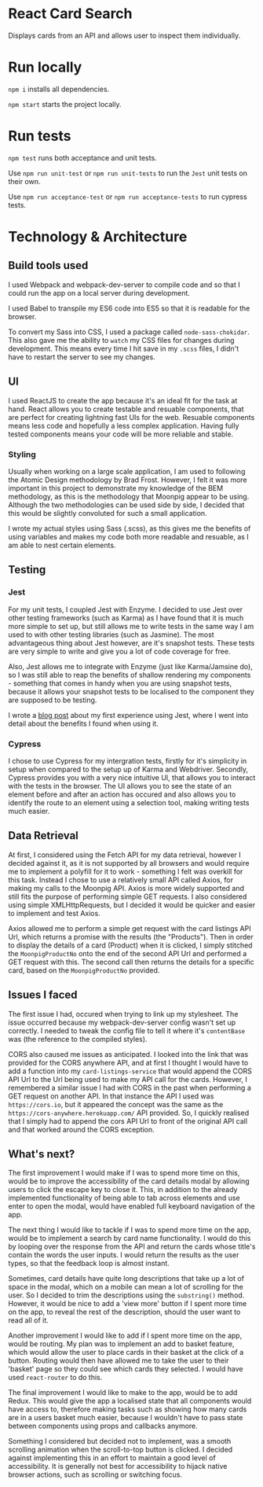 # React Card Search
Displays cards from an API and allows user to inspect them individually.

# Run locally
`npm i` installs all dependencies.

`npm start` starts the project locally.

# Run tests
`npm test` runs both acceptance and unit tests.

Use `npm run unit-test` or `npm run unit-tests` to run the `Jest` unit tests on their own.

Use `npm run acceptance-test` or `npm run acceptance-tests` to run cypress tests.

# Technology & Architecture
## Build tools used
I used Webpack and webpack-dev-server to compile code and so that I could run the app on a local server during development.

I used Babel to transpile my ES6 code into ES5 so that it is readable for the browser.

To convert my Sass into CSS, I used a package called `node-sass-chokidar`. This also gave me the ability to `watch` my CSS files for changes during development. This means every time I hit save in my `.scss` files, I didn't have to restart the server to see my changes.

## UI
I used ReactJS to create the app because it's an ideal fit for the task at hand. React allows you to create testable and resuable components, that are perfect for creating lightning fast UIs for the web. Resuable components means less code and hopefully a less complex application. Having fully tested components means your code will be more reliable and stable.

### Styling
Usually when working on a large scale application, I am used to following the Atomic Design methodology by Brad Frost. However, I felt it was more important in this project to demonstrate my knowledge of the BEM methodology, as this is the methodology that Moonpig appear to be using. Although the two methodologies can be used side by side, I decided that this would be slightly convoluted for such a small application.

I wrote my actual styles using Sass (.scss), as this gives me the benefits of using variables and makes my code both more readable and resuable, as I am able to nest certain elements.

## Testing
### Jest
For my unit tests, I coupled Jest with Enzyme. I decided to use Jest over other testing frameworks (such as Karma) as I have found that it is much more simple to set up, but still allows me to write tests in the same way I am used to with other testing libraries (such as Jasmine). The most advantageous thing about Jest however, are it's snapshot tests. These tests are very simple to write and give you a lot of code coverage for free. 

Also, Jest allows me to integrate with Enzyme (just like Karma/Jamsine do), so I was still able to reap the benefits of shallow rendering my components - something that comes in handy when you are using snapshot tests, because it allows your snapshot tests to be localised to the component they are supposed to be testing.

I wrote a [blog post](https://medium.com/@_CalFlanagan/playing-with-jest-b0bf7da3ca76) about my first experience using Jest, where I went into detail about the benefits I found when using it.

### Cypress
I chose to use Cypress for my intergration tests, firstly for it's simplicity in setup when compared to the setup up of Karma and Webdriver. Secondly, Cypress provides you with a very nice intuitive UI, that allows you to interact with the tests in the browser. The UI allows you to see the state of an element before and after an action has occured and also allows you to identify the route to an element using a selection tool, making writing tests much easier.


## Data Retrieval
At first, I considered using the Fetch API for my data retrieval, however I decided against it, as it is not supported by all browsers and would require me to implement a polyfill for it to work - something I felt was overkill for this task. Instead I chose to use a relatively small API called Axios, for making my calls to the Moonpig API. Axios is more widely supported and still fits the purpose of performing simple GET requests. I also considered using simple XMLHttpRequests, but I decided it would be quicker and easier to implement and test Axios.

Axios allowed me to perform a simple get request with the card listings API Url, which returns a promise with the results (the "Products"). Then in order to display the details of a card (Product) when it is clicked, I simply stitched the `MoonpigProductNo` onto the end of the second API Url and performed a GET request with this. The second call then returns the details for a specific card, based on the `MoonpigProductNo` provided.

## Issues I faced
The first issue I had, occured when trying to link up my stylesheet. The issue occurred because my webpack-dev-server config wasn't set up correctly. I needed to tweak the config file to tell it where it's `contentBase` was (the reference to the compiled styles).

CORS also caused me issues as anticipated. I looked into the link that was provided for the CORS anywhere API, and at first I thought I would have to add a function into my `card-listings-service` that would append the CORS API Url to the Url being used to make my API call for the cards. However, I remembered a similar issue I had with CORS in the past when performing a GET request on another API. In that instance the API I used was `https://cors.io`, but it appeared the concept was the same as the `https://cors-anywhere.herokuapp.com/` API provided. So, I quickly realised that I simply had to append the cors API Url to front of the original API call and that worked around the CORS exception.

## What's next?
The first improvement I would make if I was to spend more time on this, would be to improve the accessibility of the card details modal by allowing users to click the escape key to close it. This, in addition to the already implemented functionality of being able to tab across elements and use enter to open the modal, would have enabled full keyboard navigation of the app.

The next thing I would like to tackle if I was to spend more time on the app, would be to implement a search by card name functionality. I would do this by looping over the response from the API and return the cards whose title's contain the words the user inputs. I would return the results as the user types, so that the feedback loop is almost instant.

Sometimes, card details have quite long descriptions that take up a lot of space in the modal, which on a mobile can mean a lot of scrolling for the user. So I decided to trim the descriptions using the `substring()` method. However, it would be nice to add a 'view more' button if I spent more time on the app, to reveal the rest of the description, should the user want to read all of it.

Another improvement I would like to add if I spent more time on the app, would be routing. My plan was to implement an add to basket feature, which would allow the user to place cards in their basket at the click of a button. Routing would then have allowed me to take the user to their 'basket' page so they could see which cards they selected. I would have used `react-router` to do this.

The final improvement I would like to make to the app, would be to add Redux. This would give the app a localised state that all components would have access to, therefore making tasks such as showing how many cards are in a users basket much easier, because I wouldn't have to pass state between components using props and callbacks anymore.

Something I considered but decided not to implement, was a smooth scrolling animation when the scroll-to-top button is clicked. I decided against implementing this in an effort to maintain a good level of accessibility. It is generally not best for accessibility to hijack native browser actions, such as scrolling or switching focus.